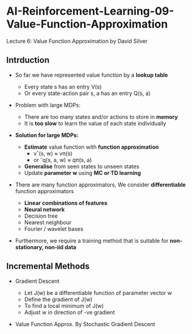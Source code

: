 # AI-Reinforcement-Learning-09-Value-Function-Approximation
Lecture 6: Value Function Approximation by David Silver


## Intrduction

- So far we have represented value function by a **lookup table**
  - Every state s has an entry V(s)
  - Or every state-action pair s, a has an entry Q(s, a)
- Problem with large MDPs:
  - There are too many states and/or actions to store in **memory**
  - It is **too slow** to learn the value of each state individually
- **Solution for large MDPs:**
  - **Estimate** value function with **function approximation**
    - vˆ(s, w) ≈ vπ(s)
    - or ˆq(s, a, w) ≈ qπ(s, a)
  - **Generalise** from seen states to unseen states
  - Update **parameter w** using **MC or TD learning**
  
- There are many function approximators, We consider **differentiable** function approximators
  - **Linear combinations of features**
  - **Neural network**
  - Decision tree
  - Nearest neighbour
  - Fourier / wavelet bases
- Furthermore, we require a training method that is suitable for **non-stationary, non-iid data**

## Incremental Methods

- Gradient Descent
  - Let J(w) be a differentiable function of parameter vector w
  - Define the gradient of J(w)
  - To find a local minimum of J(w)
  - Adjust w in direction of -ve gradient
  
- Value Function Approx. By Stochastic Gradient Descent
